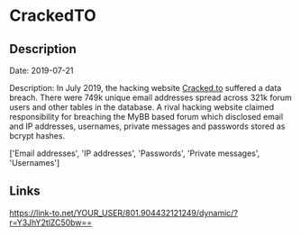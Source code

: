# CrackedTO

## Description

Date: 2019-07-21

Description:
In July 2019, the hacking website <a href="https://cracked.to" target="_blank" rel="noopener">Cracked.to</a> suffered a data breach. There were 749k unique email addresses spread across 321k forum users and other tables in the database. A rival hacking website claimed responsibility for breaching the MyBB based forum which disclosed email and IP addresses, usernames, private messages and passwords stored as bcrypt hashes.


['Email addresses', 'IP addresses', 'Passwords', 'Private messages', 'Usernames']

## Links

https://link-to.net/YOUR_USER/801.904432121249/dynamic/?r=Y3JhY2tlZC50bw==